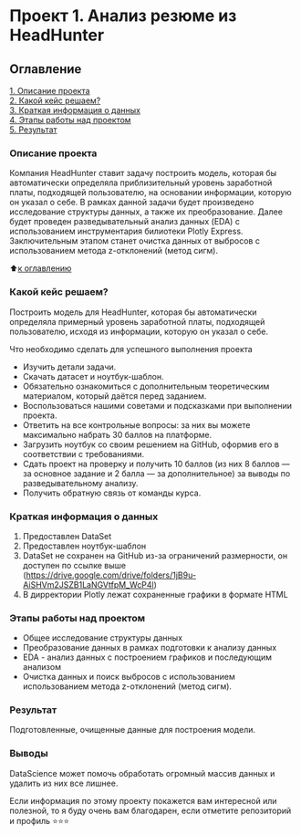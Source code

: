 # Проект 1. Анализ резюме из HeadHunter


## Оглавление  
[1. Описание проекта](https://github.com/Eltralo/Project1/blob/main/README.md#Описание-проекта)  
[2. Какой кейс решаем?](https://github.com/Eltralo/Project1/blob/main/README.md#Какой-кейс-решаем)  
[3. Краткая информация о данных](https://github.com/Eltralo/Project1/blob/main/README.md#Краткая-информация-о-данных)  
[4. Этапы работы над проектом](https://github.com/Eltralo/Project1/blob/main/README.md#Этапы-работы-над-проектом)  
[5. Результат](https://github.com/Eltralo/Project1/blob/main/README.md#Результат)    


### Описание проекта
Компания HeadHunter ставит задачу построить модель, которая бы автоматически определяла приблизительный уровень заработной платы, подходящей пользователю, на основании информации, которую он указал о себе. В рамках данной задачи  будет произведено исследование структуры данныx, а также их преобразование. Далее будет проведен разведывательный анализ данных (EDA) c использованием инструментария билиотеки Plotly Express. Заключительным этапом станет очистка данных от выбросов с использованием метода z-отклонений (метод сигм).

:arrow_up:[к оглавлению](https://github.com/Eltralo/Project1/blob/main/README.md#Оглавление)

### Какой кейс решаем?
Построить модель для HeadHunter, которая бы автоматически определяла примерный уровень заработной платы, подходящей пользователю, исходя из информации, которую он указал о себе.

Что необходимо сделать для успешного выполнения проекта

* Изучить детали задачи.
* Скачать  датасет и ноутбук-шаблон.
* Обязательно ознакомиться с дополнительным теоретическим материалом, который даётся перед заданием.
* Воспользоваться нашими советами и подсказками при выполнении проекта.
* Ответить на все контрольные вопросы: за них вы можете максимально набрать 30 баллов на платформе.
* Загрузить ноутбук со своим решением на GitHub, оформив его в соответствии с требованиями.
* Сдать проект на проверку и получить 10 баллов (из них 8 баллов — за основное задание и 2 балла — за дополнительное) за выводы по разведывательному анализу.
* Получить обратную связь от команды курса.

### Краткая информация о данных 

1. Предоставлен DataSet
2. Предоставлен ноутбук-шаблон
3. DataSet не сохранен на GitHub из-за ограничений размерности, он доступен по ссылке выше (https://drive.google.com/drive/folders/1jB9u-AiSHVm2JSZB1LaNGVtfpM_WcP4l)
4. В дирректории Plotly лежат сохраненные графики в формате HTML

### Этапы работы над проектом

* Общее исследование структуры данных
* Преобразование данных в рамках подготовки к анализу данных
* EDA - анализ данных с построением графиков и последующим анализом
* Очистка данных и поиск выбросов с использованием использованием метода z-отклонений (метод сигм).

### Результат
Подготовленные, очищенные данные для построения модели.

### Выводы
DataScience может помочь обработать огромный массив данных и удалить из них все лишнее.




Если информация по этому проекту покажется вам интересной или полезной, то я буду очень вам благодарен, если отметите репозиторий и профиль ⭐️⭐️⭐️